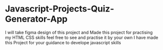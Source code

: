 # Javascript-Projects-Quiz-Generator-App
I will take figma design of this project and Made this project for practising my HTML CSS skills feel free to see and practise it by your own I have made this  Project for your guidance  to develope  javascript skills 
